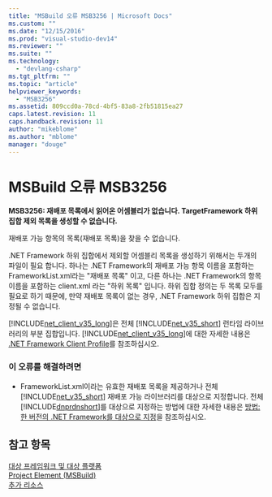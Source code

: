 ```yaml
---
title: "MSBuild 오류 MSB3256 | Microsoft Docs"
ms.custom: ""
ms.date: "12/15/2016"
ms.prod: "visual-studio-dev14"
ms.reviewer: ""
ms.suite: ""
ms.technology: 
  - "devlang-csharp"
ms.tgt_pltfrm: ""
ms.topic: "article"
helpviewer_keywords: 
  - "MSB3256"
ms.assetid: 809ccd0a-78cd-4bf5-83a8-2fb51815ea27
caps.latest.revision: 11
caps.handback.revision: 11
author: "mikeblome"
ms.author: "mblome"
manager: "douge"
---
```

# MSBuild 오류 MSB3256
**MSB3256: 재배포 목록에서 읽어온 어셈블리가 없습니다.  TargetFramework 하위 집합 제외 목록을 생성할 수 없습니다.**  
  
 재배포 가능 항목의 목록\(재배포 목록\)을 찾을 수 없습니다.  
  
 .NET Framework 하위 집합에서 제외할 어셈블리 목록을 생성하기 위해서는 두개의 파일이 필요 합니다. 하나는 .NET Framework의 재배포 가능 항목 이름을 포함하는 FrameworkList.xml라는 "재배포 목록" 이고, 다른 하나는 .NET Framework의 항목 이름을 포함하는 client.xml 라는 "하위 목록" 입니다.  하위 집합 정의는 두 목록 모두를 필요로 하기 때문에, 만약 재배포 목록이 없는 경우, .NET Framework 하위 집합은 지정될 수 없습니다.  
  
 [!INCLUDE[net_client_v35_long](../misc/includes/net_client_v35_long_md.md)]은 전체 [!INCLUDE[net_v35_short](../misc/includes/net_v35_short_md.md)] 런타임 라이브러리의 부분 집합입니다.  [!INCLUDE[net_client_v35_long](../misc/includes/net_client_v35_long_md.md)]에 대한 자세한 내용은 [.NET Framework Client Profile](../Topic/.NET%20Framework%20Client%20Profile.md)를 참조하십시오.  
  
### 이 오류를 해결하려면  
  
-   FrameworkList.xml이라는 유효한 재배포 목록을 제공하거나 전체 [!INCLUDE[net_v35_short](../misc/includes/net_v35_short_md.md)] 재배포 가능 라이브러리를 대상으로 지정합니다.  전체 [!INCLUDE[dnprdnshort](../code-quality/includes/dnprdnshort_md.md)]를 대상으로 지정하는 방법에 대한 자세한 내용은 [방법: 한 버전의 .NET Framework를 대상으로 지정](../ide/how-to-target-a-version-of-the-dotnet-framework.md)을 참조하십시오.  
  
## 참고 항목  
 [대상 프레임워크 및 대상 플랫폼](../msbuild/msbuild-target-framework-and-target-platform.md)   
 [Project Element \(MSBuild\)](../msbuild/project-element-msbuild.md)   
 [추가 리소스](../msbuild/additional-msbuild-resources.md)